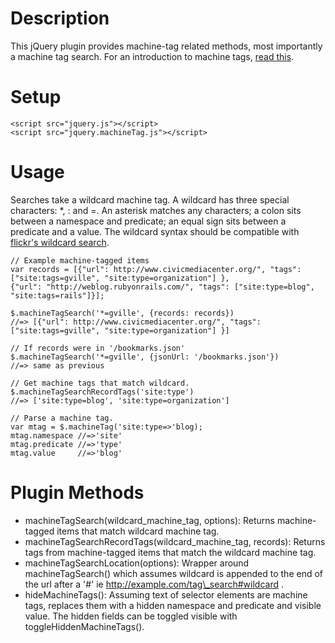 Description
===========
This jQuery plugin provides machine-tag related methods, most importantly a machine
tag search. For an introduction to machine tags, [read this](http://tagaholic.me/2009/03/26/what-are-machine-tags.html).

Setup
=====
    <script src="jquery.js"></script>
    <script src="jquery.machineTag.js"></script>

Usage
=====
Searches take a wildcard machine tag. A wildcard has three special characters: *, : and =. An asterisk
matches any characters; a colon sits between a namespace and predicate; an equal sign sits between a predicate and a value.
The wildcard syntax should be compatible with [flickr's wildcard search](http://code.flickr.com/blog/2008/07/18/wildcard-machine-tag-urls/).

    // Example machine-tagged items
    var records = [{"url": http://www.civicmediacenter.org/", "tags": ["site:tags=gville", "site:type=organization"] },
    {"url": "http://weblog.rubyonrails.com/", "tags": ["site:type=blog", "site:tags=rails"]}];

    $.machineTagSearch('*=gville', {records: records}) 
    //=> [{"url": http://www.civicmediacenter.org/", "tags": ["site:tags=gville", "site:type=organization"] }]
  
    // If records were in '/bookmarks.json'
    $.machineTagSearch('*=gville', {jsonUrl: '/bookmarks.json'})
    //=> same as previous
    
    // Get machine tags that match wildcard.
    $.machineTagSearchRecordTags('site:type') 
    //=> ['site:type=blog', 'site:type=organization']
  
    // Parse a machine tag.
    var mtag = $.machineTag('site:type=>'blog);
    mtag.namespace //=>'site'
    mtag.predicate //=>'type'
    mtag.value     //=>'blog'

Plugin Methods
==============
* machineTagSearch(wildcard\_machine\_tag, options): Returns machine-tagged items that match wildcard machine tag.
* machineTagSearchRecordTags(wildcard\_machine\_tag, records): Returns tags from machine-tagged items that match the wildcard machine tag.
* machineTagSearchLocation(options): Wrapper around machineTagSearch() which assumes wildcard is appended to the end of the url after a '#'
  ie http://example.com/tag\_search#wildcard .
* hideMachineTags(): Assuming text of selector elements are machine tags, replaces them with a
  hidden namespace and predicate and visible value. The hidden fields can be toggled visible with
  toggleHiddenMachineTags().

